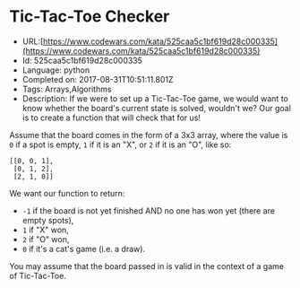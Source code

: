 # Tic-Tac-Toe Checker

 - URL:[https://www.codewars.com/kata/525caa5c1bf619d28c000335](https://www.codewars.com/kata/525caa5c1bf619d28c000335)
 - Id: 525caa5c1bf619d28c000335
 - Language: python
 - Completed on: 2017-08-31T10:51:11.801Z
 - Tags: Arrays,Algorithms
 - Description:
If we were to set up a Tic-Tac-Toe game, we would want to know whether the board's current state is solved, wouldn't we? Our goal is to create a function that will check that for us!

Assume that the board comes in the form of a 3x3 array, where the value is `0` if a spot is empty, `1` if it is an "X", or `2` if it is an "O", like so:

```
[[0, 0, 1],
 [0, 1, 2],
 [2, 1, 0]]
```

We want our function to return:

* `-1` if the board is not yet finished AND no one has won yet (there are empty spots),
* `1` if "X" won,
* `2` if "O" won,
* `0` if it's a cat's game (i.e. a draw).

You may assume that the board passed in is valid in the context of a game of Tic-Tac-Toe.

